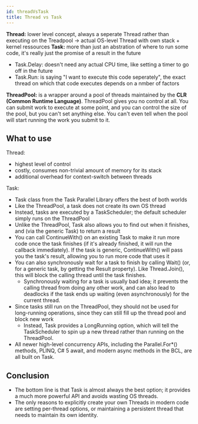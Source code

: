 ```yaml
---
id: threadVsTask
title: Thread vs Task
---
```


**Thread:** lower level concept, always a seperate Thread rather than executing on the Treadpool -> actual OS-level Thread with own stack + kernel ressources
**Task:** more than just an abstration of where to run some code, it's really just the promise of a result in the future

- Task.Delay: doesn't need any actual CPU time, like setting a timer to go off in the future
- Task.Run: is saying "I want to execute this code seperately", the exact thread on which that code executes depends on a nmber of factors

**ThreadPool:** is a wrapper around a pool of threads maintained by the **CLR (Common Runtime Language)**. ThreadPool gives you no control at all. You can submit work to execute at some point, and you can control the size of the pool, but you can't set anything else. You can't even tell when the pool will start running the work you submit to it.

## What to use

Thread:

- highest level of control
- costly, consumes non-trivial amount of memory for its stack
- additional overhead for context-switch between threads

Task:

- Task class from the Task Parallel Library offers the best of both worlds
- Like the ThreadPool, a task does not create its own OS thread
- Instead, tasks are executed by a TaskScheduler; the default scheduler simply runs on the ThreadPool
- Unlike the ThreadPool, Task also allows you to find out when it finishes, and (via the generic Task) to return a result
- You can call ContinueWith() on an existing Task to make it run more code once the task finishes (if it's already finished, it will run the callback immediately). If the task is generic, ContinueWith() will pass you the task's result, allowing you to run more code that uses it
- You can also synchronously wait for a task to finish by calling Wait() (or, for a generic task, by getting the Result property). Like Thread.Join(), this will block the calling thread until the task finishes.
  - Synchronously waiting for a task is usually bad idea; it prevents the calling thread from doing any other work, and can also lead to deadlocks if the task ends up waiting (even asynchronously) for the current thread.
- Since tasks still run on the ThreadPool, they should not be used for long-running operations, since they can still fill up the thread pool and block new work
  - Instead, Task provides a LongRunning option, which will tell the TaskScheduler to spin up a new thread rather than running on the ThreadPool.
- All newer high-level concurrency APIs, including the Parallel.For\*() methods, PLINQ, C# 5 await, and modern async methods in the BCL, are all built on Task.

## Conclusion

- The bottom line is that Task is almost always the best option; it provides a much more powerful API and avoids wasting OS threads.
- The only reasons to explicitly create your own Threads in modern code are setting per-thread options, or maintaining a persistent thread that needs to maintain its own identity.
